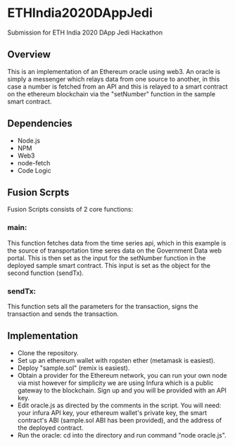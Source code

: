 # ETHIndia2020DAppJedi
Submission for ETH India 2020 DApp Jedi Hackathon

## Overview

This is an implementation of an Ethereum oracle using web3. An oracle is simply a messenger which relays data from one source to another, in this case a number is fetched from an API and this is relayed to a smart contract on the ethereum blockchain via the "setNumber" function in the sample smart contract.

## Dependencies
* Node.js
* NPM
* Web3
* node-fetch
* Code Logic

## Fusion Scrpts

Fusion Scripts consists of 2 core functions:

### main: 
This function fetches data from the time series api, which in this example is the source of transportation time seres data on the Government Data web portal. This is then set as the input for the setNumber function in the deployed sample smart contract. This input is set as the object for the second function (sendTx).

### sendTx: 
This function sets all the parameters for the transaction, signs the transaction and sends the transaction.



## Implementation

* Clone the repository.
* Set up an ethereum wallet with ropsten ether (metamask is easiest).
* Deploy "sample.sol" (remix is easiest).
* Obtain a provider for the Ethereum network, you can run your own node via mist however for simplicity we are using Infura which is a public gateway to the blockchain. Sign up and you will be provided with an API key.
* Edit oracle.js as directed by the comments in the script. You will need: your infura API key, your ethereum wallet's private key, the smart contract's ABI (sample.sol ABI has been provided), and the address of the deployed contract.
* Run the oracle: cd into the directory and run command "node oracle.js".
